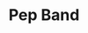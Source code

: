 ---
title: Pep Band
description: Combined band that plays at basketball games
hero: /public/pep-band.png
eleventyNavigation:
    key: Pep Band
    parent: Band
---